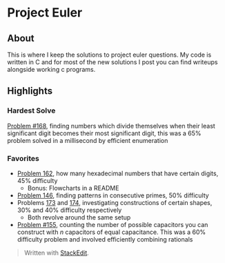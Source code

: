 ﻿# Project Euler
##  About
This is where I keep the solutions to project euler questions. My code is written in C and for most of the new solutions I post you can find writeups alongside working c programs.
## Highlights
### Hardest Solve
[Problem #168](https://github.com/RobertPBlacha/C-Adventures/tree/main/projectEuler/Problem168), finding numbers which divide themselves when their least significant digit becomes their most significant digit, this was a 65% problem solved in a millisecond by efficient enumeration
### Favorites

 - [Problem 162](https://github.com/RobertPBlacha/C-Adventures/tree/main/projectEuler/Problem162), how many hexadecimal numbers that have certain digits, 45% difficulty
	 - Bonus: Flowcharts in a README
- [Problem 146](https://github.com/RobertPBlacha/C-Adventures/tree/main/projectEuler/Problem146), finding patterns in consecutive primes, 50% difficulty
- Problems [173](https://github.com/RobertPBlacha/C-Adventures/tree/main/projectEuler/Problem173) and [174](https://github.com/RobertPBlacha/C-Adventures/tree/main/projectEuler/Problem174), investigating constructions of certain shapes, 30% and 40% difficulty respectively
	- Both revolve around the same setup
- [Problem #155](https://github.com/RobertPBlacha/C-Adventures/tree/main/projectEuler/Problem155), counting the number of possible capacitors you can construct with $n$ capacitors of equal capacitance. This was a 60% difficulty problem and involved efficiently combining rationals

> Written with [StackEdit](https://stackedit.io/).
